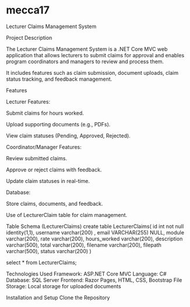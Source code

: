 # mecca17
Lecturer Claims Management System

Project Description

The Lecturer Claims Management System is a .NET Core MVC web application that allows lecturers to submit claims for approval and enables program coordinators and managers to review and process them. 

It includes features such as claim submission, document uploads, claim status tracking, and feedback management.

Features


Lecturer Features:

Submit claims for hours worked.

Upload supporting documents (e.g., PDFs).

View claim statuses (Pending, Approved, Rejected).

Coordinator/Manager Features:

Review submitted claims.

Approve or reject claims with feedback.

Update claim statuses in real-time.

Database:

Store claims, documents, and feedback.

Use of LecturerClaim table for claim management.


Table Schema (LecturerClaims)
 create table LecturerClaims(
 id int not null identity(1,1),
 username varchar(200) ,
email VARCHAR(255)  NULL,
 module  varchar(200),
 rate  varchar(200),
 hours_worked  varchar(200),
 description  varchar(500),
 total  varchar(200),
 filename  varchar(200),
 filepath  varchar(500),
 status  varchar(200)
 )

 select * from LecturerClaims;

 Technologies Used
Framework: ASP.NET Core MVC
Language: C#
Database: SQL Server
Frontend: Razor Pages, HTML, CSS, Bootstrap
File Storage: Local storage for uploaded documents

Installation and Setup
Clone the Repository
